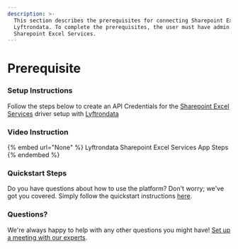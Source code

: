 ```yaml
---
description: >-
  This section describes the prerequisites for connecting Sharepoint Excel Services to
  Lyftrondata. To complete the prerequisites, the user must have admin access to
  Sharepoint Excel Services.
---
```


# Prerequisite

<mark style="color:blue;"></mark>

### Setup Instructions

Follow the steps below to create an API Credentials for the [Sharepoint Excel Services](None) driver setup with [Lyftrondata](https://www.lyftrondata.com)

### Video Instruction

{% embed url="None" %}
Lyftrondata Sharepoint Excel Services App Steps
{% endembed %}

### Quickstart Steps

Do you have questions about how to use the platform? Don't worry; we've got you covered. Simply follow the quickstart instructions [here](README.md).

### Questions? <a href="#questions" id="questions"></a>

We're always happy to help with any other questions you might have! [Set up a meeting with our experts](https://www.lyftrondata.com/book-a-meeting/).

